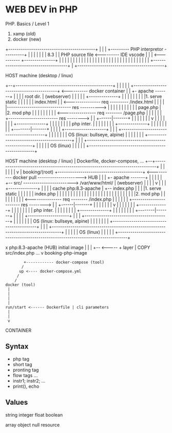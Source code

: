 









# WEB DEV in PHP

PHP. Basics / Level 1



1. xamp (old)
2. docker (new)







 +------------------------------------------+
 |                                          |
 |  +--------- PHP interpretor ----------+  |
 |  |                                    |  |
 |  |    8.3                             |  |           PHP source file <--------- IDE vscode
 |  |                                    | <---------- +---------------+
 |  |                                    |  |          |               |
 |  |                                    |  |          |               |
 |  |                                    |  |          |               |
 |  |                                    |  |          |               |
 |  |                                    |  |
 |  |                                    |  |
 |  +------------------------------------+  |
 +------------------------------------------+ 









  HOST machine (desktop / linux)

+--+-----------------------------------------------+
|                                                  |
|                                                  |
|    +-----------------------------------------+ <---------- docker container
|    |                     +- apache -------+  |    |
|    |    root dir.        | (webserver)    |  |    |
|    |  +--------------+   |                |  |    |
|    |  |              |   |1. serve static |  |    |
|    |  | index.html   |   |                <--------------- req --------- /index.html
|    |  |              |   |------------------------------- res ---------->
|    |  |              |   |                |  |    |
|    |  |  page.php    |   |2. mod php      |  |    |
|    |  |      |       |   |                <---------------- req -------- /page.php
|    |  |      |       |   |        +------------------------ res -------->
|    |  +------|-------+   |        |       |  |    |
|    |         v           |        |       |  |    |
|    |  +--------------+   |        |       |  |    |
|    |  | php inter.   |   |        |       |  |    |
|    |  +--------------+   |        |       |  |    |
|    |         |           +--------|-------+  |    |
|    |         +--------------------+          |    |
|    +-----------------------------------------+    |
|    |                                         |    |
|    |     OS (linux: bullseye, alpine)        |    |
|    |                                         |    |
|    +-----------------------------------------+    |
|                                                   |
+---------------------------------------------------+
|                                                   |
|                                                   |
|                OS (linux)                         |
|                                                   |
|                                                   |
+---------------------------------------------------+











  HOST machine (desktop / linux)
   |                                                                                   Dockerfile, docker-compose, ...
+--+------------------------------------------------------------------------------+            |
|                                                                                 |            |
|                                                                                 |            v
|    booking/(root)                  +-----------------------------------------+ <---------- docker pull ---------------------> HUB 
|      |                             |                     +- apache -------+  |   |           |                                 |
|      +-- src/ ------------------------> /var/www/html/   | (webserver)    |  |   |           |                                 v
|           |                        |  +--------------+   |                |  |   |         cache                          php:8.3-apache
|           +-- index.php            |  |              |   |1. serve static |  |   |
|                                    |  |   index.php  |   |                |  |   |
|                                    |  |      |       |   |                |  |   |
|                                    |  |      |       |   |                |  |   |
|                                    |  |      |       |   |2. mod php      |  |   |
|                                    |  |      |       |   |                <--------------- req -------- /index.php
|                                    |  |      |       |   |        +----------------------- res -------->
|                                    |  +------|-------+   |        |       |  |   |
|                                    |         v           |        |       |  |   |
|                                    |  +--------------+   |        |       |  |   |
|                                    |  | php inter.   |   |        |       |  |   |
|                                    |  +--------------+   |        |       |  |   |
|                                    |         |           +--------|-------+  |   |
|                                    |         +--------------------+          |   |
|                                    +-----------------------------------------+   |
|                                    |                                         |   |
|                                    |     OS (linux: bullseye, alpine)        |   |
|                                    |                                         |   |
|                                    +-----------------------------------------+   |
|                                                                                  |
+----------------------------------------------------------------------------------+
|                                                                                  |
|                                                                                  |
|                                        OS (linux)                                |
|                                                                                  |
|                                                                                  |
+----------------------------------------------------------------------------------+









x php:8.3-apache (HUB) initial image
|
|
|
+-- <----- + layer
|          COPY src/index.php ...
v
booking-php-image





            +------------ docker-compose (tool)
           /
          up <---- docker-compose.yml
         /              
        /
    docker (tool)
     |
     |
     |
     |
    run/start <------ Dockerfile | cli parameters
     |
     |
     v

  CONTAINER





## Syntax

  - php tag <?php code ?>
  - short tag <? code ?>
  - pronting tag <?= code ?>
  - flow tags
    <? control: ?>
      ...
    <? endcontrol ?>
  - instr1; instr2; ...
  - print(), echo







## Values

string
integer
float
boolean

array
object
null
resource